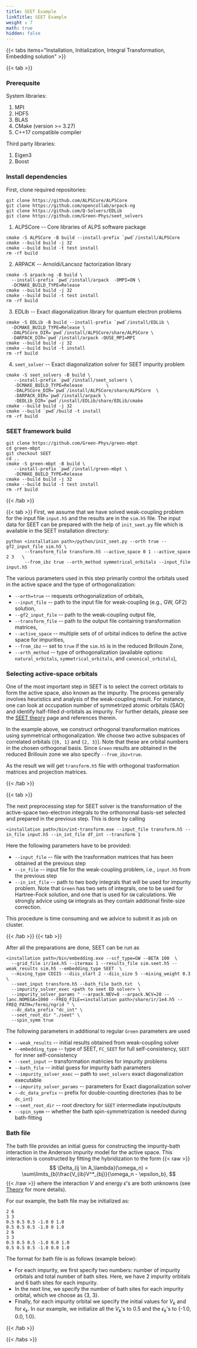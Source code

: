 ```yaml
---
title: SEET Example
linkTitle: SEET Example
weight : 7
math: true
hidden: false
---
```


{{< tabs items="Installation, Initialization, Integral Transformation, Embedding solution" >}}


{{< tab >}}

### Prerequsite

System libraries:
 1. MPI
 2. HDF5
 3. BLAS
 4. CMake (version >= 3.27)
 5. C++17 compatible compiler

Third party libraries:
 1. Eigen3
 2. Boost

### Install dependencies

First, clone required repositories:

```
git clone https://github.com/ALPSCore/ALPSCore
git clone https://github.com/opencollab/arpack-ng
git clone https://github.com/Q-Solvers/EDLib
git clone https://github.com/Green-Phys/seet_solvers
```

 1. ALPSCore -- Core libraries of ALPS software package

```
cmake -S ALPSCore -B build --install-prefix `pwd`/install/ALPSCore
cmake --build build -j 32
cmake --build build -t test install
rm -rf build
```

 2. ARPACK -- Arnoldi/Lancsoz factorization library

```
cmake -S arpack-ng -B build \
  --install-prefix `pwd`/install/arpack  -DMPI=ON \
  -DCMAKE_BUILD_TYPE=Release
cmake --build build -j 32
cmake --build build -t test install
rm -rf build
```

 3. EDLib -- Exact diagonalization library for quantum electron problems

```
cmake -S EDLib -B build --install-prefix `pwd`/install/EDLib \
  -DCMAKE_BUILD_TYPE=Release \
  -DALPSCore_DIR=`pwd`/install/ALPSCore/share/ALPSCore \
  -DARPACK_DIR=`pwd`/install/arpack -DUSE_MPI=MPI
cmake --build build -j 32
cmake --build build -t install
rm -rf build
```

 4. `seet_solver` -- Exact diagonalization solver for SEET impurity problem
 
```
cmake -S seet_solvers -B build \
   --install-prefix `pwd`/install/seet_solvers \
   -DCMAKE_BUILD_TYPE=Release         \
   -DALPSCore_DIR=`pwd`/install/ALPSCore/share/ALPSCore  \
   -DARPACK_DIR=`pwd`/install/arpack \
   -DEDLib_DIR=`pwd`/install/EDLib/share/EDLib/cmake
cmake --build build -j 32
cmake --build `pwd`/build -t install
rm -rf build
```

### SEET framework build

```
git clone https://github.com/Green-Phys/green-mbpt
cd green-mbpt
git checkout SEET
cd ..
cmake -S green-mbpt -B build \
   --install-prefix `pwd`/install/green-mbpt \
   -DCMAKE_BUILD_TYPE=Release
cmake --build build -j 32
cmake --build build -t test install
rm -rf build
```

{{< /tab >}}

{{< tab >}}
First, we assume that we have solved weak-coupling problem for the input file `input.h5` and the results are in the `sim.h5` file.
The input data for SEET can be prepared with the help of `init_seet.py` file which is available in the SEET installation directory:

```
python <installation path>/python/init_seet.py --orth true --gf2_input_file sim.h5 \
       --transform_file transform.h5 --active_space 0 1 --active_space 2 3   \
       --from_ibz true --orth_method symmetrical_orbitals --input_file input.h5
```

The various parameters used in this step primarily control the orbitals used in the active space and the type of orthogonalization:
* `--orth=true` -- requests orthogonalization of orbitals,
* `--input_file` -- path to the input file for weak-coupling (e.g., GW, GF2) solution,
* `--gf2_input_file` -- path to the weak-coupling output file,
* `--transform_file` -- path to the output file containing transformation matrices,
* `--active_space` -- multiple sets of of orbital indices to define the active space for impurities,
* `--from_ibz` -- set to `true` if the `sim.h5` is in the reduced Brillouin Zone,
* `--orth_method` -- type of orthogonalization (available options: `natural_orbitals`, `symmetrical_orbitals`, and `canonical_orbitals`),

### Selecting active-space orbitals
One of the most important step in SEET is to select the correct orbitals to form the active space, also known as the impurity. The process generally involves heuristics and analysis of the weak-coupling result. For instance, one can look at occupation number of symmetrized atomic orbitals (SAO) and identify half-filled $d$-orbitals as impurity.
For further details, please see the [SEET theory](/docs/theory/embedding_theory) page and references therein.

In the example above, we construct orthogonal transformation matrices using symmetrical orthogonalization. We choose two active subspaces of correlated orbitals (`{0, 1}` and `{2, 3}`).
Note that these are orbital numbers in the chosen orthogonal basis.
Since `Green` results are obtained in the reduced Brillouin zone we also specify `--from_ibz=true`.

As the result we will get `transform.h5` file with orthogonal trasformation matrices and projection matrices.

{{< /tab >}}

{{< tab >}}

The next preprocessing step for SEET solver is the transformation of the active-space two-electron integrals to the orthonormal basis-set selected and prepared in the previous step.
This is done by calling 

```
<installation path>/bin/int-transform.exe --input_file transform.h5 --in_file input.h5 --in_int_file df_int --transform 1
```

Here the following parameters have to be provided:
  - `--input_file` -- file with the trasformation matrices that has been obtained at the previous step
  - `--in_file` -- input file for the weak-coupling problem, i.e., `input.h5` from the previous step
  - `--in_int_file` -- path to two body integrals that will be used for impurity problem. Note that `Green` has two sets of integrals,
  one to be used for Hartree-Fock solution, and one that is used for `GW` calculations. We strongly advice using `GW` integrals
  as they contain additional finite-size correction.

This procedure is time consuming and we advice to submit it as job on cluster.

{{< /tab >}}
{{< tab >}}

After all the preparations are done, SEET can be run as

```
<installation path>/bin/embedding.exe --scf_type=GW --BETA 100  \
  --grid_file ir/1e4.h5 --itermax 1 --results_file sim.seet.h5 --weak_results sim.h5 --embedding_type SEET  \
  --mixing_type CDIIS --diis_start 2 --diis_size 5 --mixing_weight 0.3 \
  --seet_input transform.h5 --bath_file bath.txt  \
  --impurity_solver_exec <path to seet ED solver> \
  --impurity_solver_params " --arpack.NEV=8 --arpack.NCV=20 --lanc.NOMEGA=1000 --FREQ_FILE=<installation path>/share/ir/1e4.h5 --FREQ_PATH=/fermi/ngrid " \
  --dc_data_prefix "dc_int" \
  --seet_root_dir "./seet" \
  --spin_symm true
```

The following parameters in additional to regular `Green` parameters are used

 - `--weak_results` -- initial results obtained from weak-coupling solver
 - `--embedding_type` -- type of SEET, `FC_SEET` for full self-consistency, `SEET` for inner self-consistency
 - `--seet_input` -- transformation matricies for impurity problems
 - `--bath_file` -- initial guess for impurity bath parameters
 - `--impurity_solver_exec` -- path to `seet_solvers` exact diagonalization executable
 - `--impurity_solver_params` -- parameters for Exact diagonalization solver
 - `--dc_data_prefix` -- prefix for double-counting directories (has to be `dc_int`)
 - `--seet_root_dir` -- root directory for `SEET` intermediate input/outputs
 - `--spin_symm` -- whether the bath spin-symmetrization is needed during bath-fitting

### Bath file

The bath file provides an initial guess for constructing the impurity-bath interaction in the Anderson impurity model for the active space.
This interaction is constructed by fitting the hybridization to the form
{{< raw >}}
$$
\Delta_{ij \in A_\lambda}(\omega_n) = \sum\limits_{b}\frac{V_{ib}V^*_{bj}}{\omega_n - \epsilon_b},
$$
{{< /raw >}}
where the interaction $V$ and energy $\epsilon$'s are both unknowns (see [Theory](/docs/theory/embedding_theory) for more details).

For our example, the bath file may be initialized as:
```Shell
2 6
3 3
0.5 0.5 0.5 -1.0 0 1.0
0.5 0.5 0.5 -1.0 0 1.0
2 6
3 3
0.5 0.5 0.5 -1.0 0.0 1.0
0.5 0.5 0.5 -1.0 0.0 1.0
```

The format for bath file is as follows (example below):
* For each impurity, we first specify two numbers: number of impurity orbitals and total number of bath sites. Here, we have 2 impurity orbitals and 6 bath sites for each impurity.
* In the next line, we specify the number of bath sites for each impurity orbital, which we choose as {3, 3}.
* Finally, for each impurity orbital we specify the initial values for $V_k$ and for $\epsilon_k$. In our example, we initialize all the $V_k$'s to 0.5 and the $\epsilon_k$'s to {-1.0, 0.0, 1.0}.

{{< /tab >}}

{{< /tabs >}}